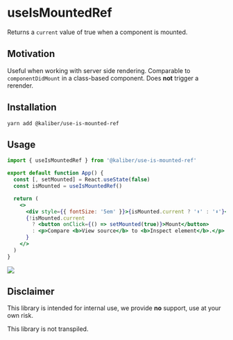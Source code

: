# useIsMountedRef
Returns a `current` value of true when a component is mounted.

## Motivation
Useful when working with server side rendering. Comparable to `componentDidMount` in a class-based component. Does __not__ trigger a rerender.

## Installation

```
yarn add @kaliber/use-is-mounted-ref
```

## Usage
```jsx
import { useIsMountedRef } from '@kaliber/use-is-mounted-ref'

export default function App() {
  const [, setMounted] = React.useState(false)
  const isMounted = useIsMountedRef()

  return (
    <>
      <div style={{ fontSize: '5em' }}>{isMounted.current ? '⬆️' : '⬇️'}</div>
      {!isMounted.current
        ? <button onClick={() => setMounted(true)}>Mount</button>
        : <p>Compare <b>View source</b> to <b>Inspect element</b>.</p>
      }
    </>
  )
}
```

![](https://media.giphy.com/media/9SgOeNxFAh8Hu/giphy.gif)

## Disclaimer
This library is intended for internal use, we provide __no__ support, use at your own risk.

This library is not transpiled.